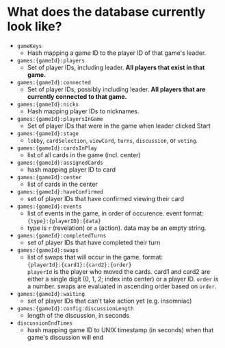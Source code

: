What does the database currently look like?
===========================================

- `gameKeys`
    - Hash mapping a game ID to the player ID of that game's leader.
- `games:{gameId}:players`
    - Set of player IDs, including leader. **All players that exist in that game.**
- `games:{gameId}:connected`
    - Set of player IDs, possibly including leader. **All players that are currently connected to that game.**
- `games:{gameId}:nicks`
    - Hash mapping player IDs to nicknames.
- `games:{gameId}:playersInGame`
    - Set of player IDs that were in the game when leader clicked Start
- `games:{gameId}:stage`
    - `lobby`, `cardSelection`, `viewCard`, `turns`, `discussion`, or `voting`.
- `games:{gameId}:cardsInPlay`
    - list of all cards in the game (incl. center)
- `games:{gameId}:assignedCards`
    - hash mapping player ID to card
- `games:{gameId}:center`
    - list of cards in the center
- `games:{gameId}:haveConfirmed`
    - set of player IDs that have confirmed viewing their card
- `games:{gameId}:events`
    - list of events in the game, in order of occurence. event format:  
        `{type}:{playerID}:{data}`
    - type is `r` (revelation) or `a` (action). data may be an empty string.
- `games:{gameId}:completedTurns`
    - set of player IDs that have completed their turn
- `games:{gameId}:swaps`
    - list of swaps that will occur in the game. format:  
        `{playerId}:{card1}:{card2}:{order}`  
        `playerId` is the player who moved the cards. card1 and card2 are either a single digit (0, 1, 2; index into center) or a player ID. `order` is a number. swaps are evaluated in ascending order based on `order`.
- `games:{gameId}:waiting`
    - set of player IDs that can't take action yet (e.g. insomniac)
- `games:{gameId}:config:discussionLength`
    - length of the discussion, in seconds
- `discussionEndTimes`
    - hash mapping game ID to UNIX timestamp (in seconds) when that game's discussion will end
